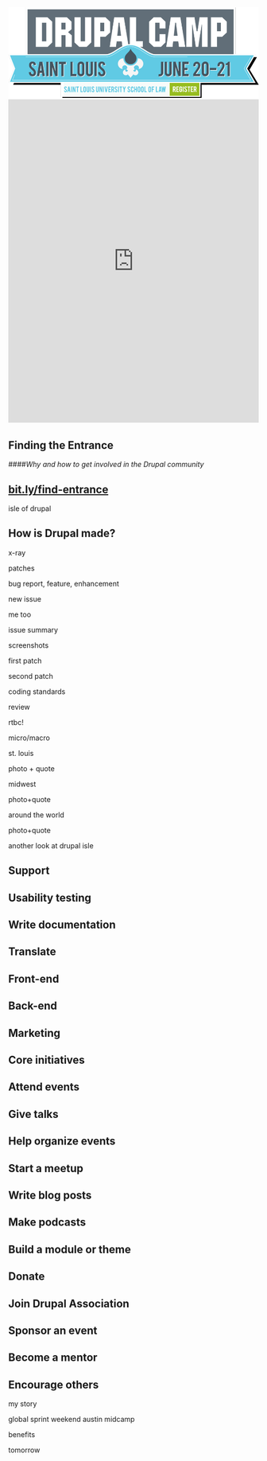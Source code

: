 <img src="custom/images/drupal-camp-st-louis-logo.png" alt="DrupalCamp St. Louis logo">



<iframe width='100%' height='650px' frameBorder='0' src='https://a.tiles.mapbox.com/v4/alimac.mej466bj/attribution,zoompan,zoomwheel,geocoder,share.html?access_token=pk.eyJ1IjoiYWxpbWFjIiwiYSI6Ill4dmFqWDQifQ.2wLpCVaXG-sr8bTo1ueM0A'></iframe>



<!-- .slide: data-background="custom/images/tour-de-donut.jpg" data-background-size="1068px" -->



## Finding the Entrance
####_Why and how to get involved in the Drupal community_



## [bit.ly/find-entrance](http://bit.ly/find-entrance)



<!-- .slide: data-background="custom/images/xkcd-online-communities-map.png" data-background-size="680px" data-state="show-header" data-header="Source: xkcd.com/802/" -->



<!-- .slide: data-background="custom/images/xkcd-fragment-1.jpg" data-state="show-header" data-header="Source: xkcd.com/802/" -->




<!-- .slide: data-background="custom/images/xkcd-fragment-2.jpg" data-state="show-header" data-header="Source: xkcd.com/802/" -->



isle of drupal



## How is Drupal made?



x-ray



patches



bug report, feature, enhancement



new issue



me too



issue summary



screenshots



first patch



second patch



coding standards



review



rtbc!



micro/macro



st. louis



photo + quote



midwest



photo+quote



around the world



photo+quote



another look at drupal isle



<!-- .slide: data-background="custom/images/" data-background-size="" data-state="show-header" data-header="" -->
## Support <!-- .element: class="heading" -->



<!-- .slide: data-background="custom/images/" data-background-size="" data-state="show-header" data-header="" -->
## Usability testing<!-- .element: class="heading" -->



<!-- .slide: data-background="custom/images/" data-background-size="" data-state="show-header" data-header="" -->
## Write documentation <!-- .element: class="heading" -->



<!-- .slide: data-background="custom/images/" data-background-size="" data-state="show-header" data-header="" -->
## Translate <!-- .element: class="heading" -->



<!-- .slide: data-background="custom/images/" data-background-size="" data-state="show-header" data-header="" -->
## Front-end<!-- .element: class="heading" -->



<!-- .slide: data-background="custom/images/" data-background-size="" data-state="show-header" data-header="" -->
## Back-end<!-- .element: class="heading" -->



<!-- .slide: data-background="custom/images/" data-background-size="" data-state="show-header" data-header="" -->
## Marketing <!-- .element: class="heading" -->



<!-- .slide: data-background="custom/images/" data-background-size="" data-state="show-header" data-header="" -->
## Core initiatives <!-- .element: class="heading" -->



<!-- .slide: data-background="custom/images/" data-background-size="" data-state="show-header" data-header="" -->
## Attend events <!-- .element: class="heading" -->



<!-- .slide: data-background="custom/images/" data-background-size="" data-state="show-header" data-header="" -->
## Give talks <!-- .element: class="heading" -->



<!-- .slide: data-background="custom/images/" data-background-size="" data-state="show-header" data-header="" -->
## Help organize events <!-- .element: class="heading" -->



<!-- .slide: data-background="custom/images/mike-schinkel-drupal-atl-meetup.jpg" data-background-size="" data-state="show-header" data-header="Photo credit: CC-BY Mike Schinkel https://flic.kr/p/55cYm9" -->
## Start a meetup <!-- .element: class="heading" -->



<!-- .slide: data-background="custom/images/" data-background-size="" data-state="show-header" data-header="" -->
## Write blog posts <!-- .element: class="heading" -->



<!-- .slide: data-background="custom/images/" data-background-size="" data-state="show-header" data-header="" -->
## Make podcasts <!-- .element: class="heading" -->



<!-- .slide: data-background="custom/images/" data-background-size="" data-state="show-header" data-header="" -->
## Build a module or theme <!-- .element: class="heading" -->



<!-- .slide: data-background="custom/images/" data-background-size="" data-state="show-header" data-header="" -->
## Donate <!-- .element: class="heading" -->



<!-- .slide: data-background="custom/images/" data-background-size="" data-state="show-header" data-header="" -->
## Join Drupal Association <!-- .element: class="heading" -->



<!-- .slide: data-background="custom/images/" data-background-size="" data-state="show-header" data-header="" -->
## Sponsor an event <!-- .element: class="heading" -->



<!-- .slide: data-background="custom/images/" data-background-size="" data-state="show-header" data-header="" -->
## Become a mentor <!-- .element: class="heading" -->



<!-- .slide: data-background="custom/images/" data-background-size="" data-state="show-header" data-header="" -->
## Encourage others <!-- .element: class="heading" -->



my story



global sprint weekend
austin
midcamp



benefits



tomorrow
